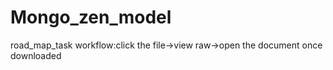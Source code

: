 # Mongo_zen_model
road_map_task
workflow:click the file->view raw->open the document once downloaded
